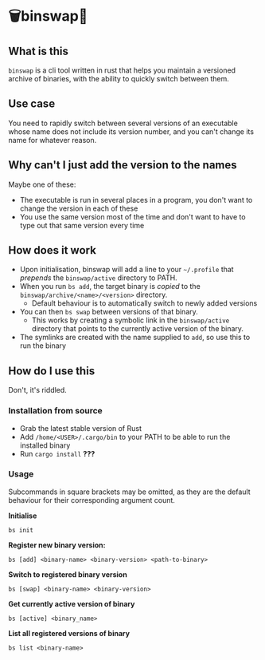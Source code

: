 # 🗑️binswap🔀

## What is this

`binswap` is a cli tool written in rust that helps you maintain a versioned archive of binaries, with the ability to quickly switch between them.

## Use case

You need to rapidly switch between several versions of an executable whose name does not include its version number, and you can't change its name for whatever reason.

## Why can't I just add the version to the names

Maybe one of these:

- The executable is run in several places in a program, you don't want to change the version in each of these
- You use the same version most of the time and don't want to have to type out that same version every time

## How does it work

- Upon initialisation, binswap will add a line to your `~/.profile` that *prepends* the `binswap/active` directory to PATH. 
- When you run `bs add`, the target binary is *copied* to the `binswap/archive/<name>/<version>` directory. 
    - Default behaviour is to automatically switch to newly added versions
- You can then `bs swap` between versions of that binary.
    - This works by creating a symbolic link in the `binswap/active` directory that points to the currently active version of the binary.
- The symlinks are created with the name supplied to `add`, so use this to run the binary

## How do I use this

Don't, it's riddled.

### Installation from source

- Grab the latest stable version of Rust
- Add `/home/<USER>/.cargo/bin` to your PATH to be able to run the installed binary
- Run `cargo install` **???**

### Usage

Subcommands in square brackets may be omitted, as they are the default behaviour for their corresponding argument count.

**Initialise**

`bs init`

**Register new binary version:**

`bs [add] <binary-name> <binary-version> <path-to-binary>`

**Switch to registered binary version**

`bs [swap] <binary-name> <binary-version>`

**Get currently active version of binary**

`bs [active] <binary_name>`

**List all registered versions of binary**

`bs list <binary-name>`